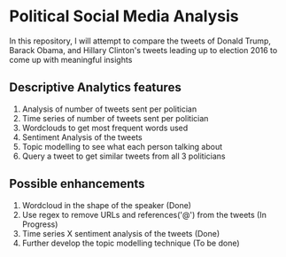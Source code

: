 # Political Social Media Analysis
In this repository, I will attempt to compare the tweets of Donald Trump, Barack Obama, and Hillary Clinton's tweets leading up to election 2016 to come up with meaningful insights 

## Descriptive Analytics features 
1. Analysis of number of tweets sent per politician
2. Time series of number of tweets sent per politician
3. Wordclouds to get most frequent words used 
4. Sentiment Analysis of the tweets 
5. Topic modelling to see what each person talking about
6. Query a tweet to get similar tweets from all 3 politicians 

## Possible enhancements
1. Wordcloud in the shape of the speaker (Done)
2. Use regex to remove URLs and references('@') from the tweets (In Progress)
3. Time series X sentiment analysis of the tweets (Done)
4. Further develop the topic modelling technique (To be done)
